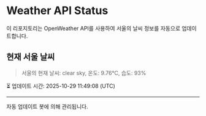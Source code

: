 
# Weather API Status

이 리포지토리는 OpenWeather API를 사용하여 서울의 날씨 정보를 자동으로 업데이트합니다.

## 현재 서울 날씨
> 서울의 현재 날씨: clear sky, 온도: 9.76°C, 습도: 93%

⏳ 업데이트 시간: 2025-10-29 11:49:08 (UTC)

---
자동 업데이트 봇에 의해 관리됩니다.
